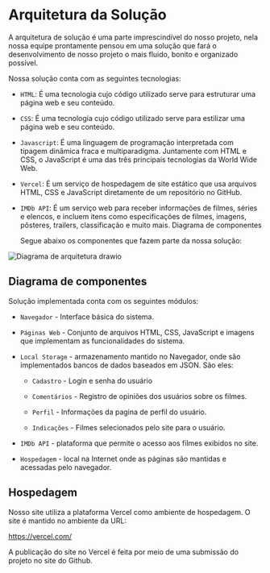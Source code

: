 # Arquitetura da Solução

A arquitetura de solução é uma parte imprescindível do nosso projeto, nela nossa equipe prontamente pensou em uma solução que fará o desenvolvimento de nosso projeto o mais fluido, bonito e organizado possível.

Nossa solução conta com as seguintes tecnologias:

- `HTML`: É uma tecnologia cujo código utilizado serve para estruturar uma página web e seu conteúdo.

- `CSS`: É uma tecnologia cujo código utilizado serve para estilizar  uma página web e seu conteúdo.

- `Javascript`: É uma linguagem de programação interpretada com tipagem dinâmica fraca e multiparadigma. Juntamente com HTML e CSS, o JavaScript é uma das três principais tecnologias da World Wide Web.

- `Vercel`: É um serviço de hospedagem de site estático que usa arquivos HTML, CSS e JavaScript diretamente de um repositório no GitHub.

- `IMDb API`: É um serviço web para receber informações de filmes, séries e elencos, e incluem itens como especificações de filmes, imagens, pôsteres, trailers, classificação e muito mais.
Diagrama de componentes

  Segue abaixo os componentes que fazem parte da nossa solução:


![Diagrama de arquitetura drawio](https://user-images.githubusercontent.com/69819769/199082695-2e7a3ce1-749c-4045-88b2-43d77e7f1a77.png)


## Diagrama de componentes

 Solução implementada conta com os seguintes módulos:
 
 - `Navegador` - Interface básica do sistema.
 
 - `Páginas Web` - Conjunto de arquivos HTML, CSS, JavaScript e imagens que implementam as funcionalidades do sistema.

+ `Local Storage` - armazenamento mantido no Navegador, onde são implementados bancos de dados baseados em JSON. São eles: 
	- `Cadastro` - Login e senha do usuário
 
	- `Comentários` - Registro de opiniões dos usuários sobre os filmes.

	- `Perfil` - Informações da pagina de perfil do usuário.

	- `Indicações` - Filmes selecionados pelo site para o usuário.

- `IMDb API` - plataforma que permite o acesso aos filmes exibidos no site.

- `Hospedagem` - local na Internet onde as páginas são mantidas e acessadas pelo navegador. 

## Hospedagem

Nosso site utiliza a plataforma Vercel como ambiente de hospedagem. O 
site é mantido no ambiente da URL:

https://vercel.com/

A publicação do site no Vercel é feita por meio de uma submissão do projeto no site do Github.

